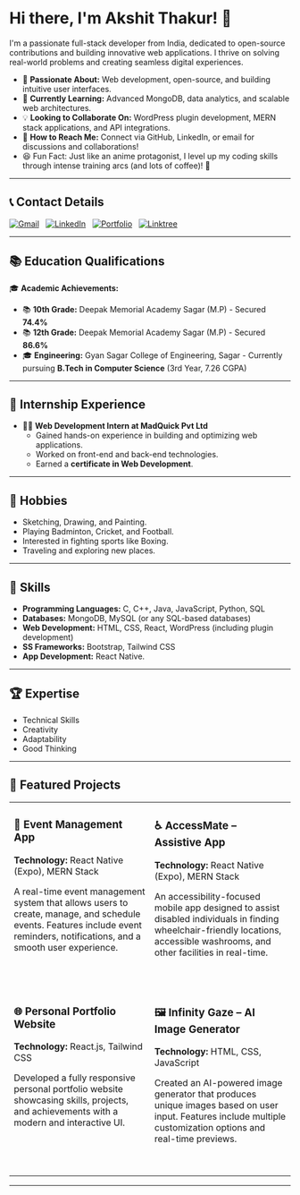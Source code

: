 # Hi there, I'm Akshit Thakur! 👋

I'm a passionate full-stack developer from India, dedicated to open-source contributions and building innovative web applications. I thrive on solving real-world problems and creating seamless digital experiences.

- 🚀 **Passionate About:** Web development, open-source, and building intuitive user interfaces.
- 🌱 **Currently Learning:** Advanced MongoDB, data analytics, and scalable web architectures.
- 💡 **Looking to Collaborate On:** WordPress plugin development, MERN stack applications, and API integrations.
- 💌 **How to Reach Me:** Connect via GitHub, LinkedIn, or email for discussions and collaborations!
- 😆 Fun Fact: Just like an anime protagonist, I level up my coding skills through intense training arcs (and lots of coffee)! 🚀

---

## 📞 Contact Details

<a href="mailto:akshitthakur371@gmail.com"><img alt="Gmail" src="https://img.shields.io/badge/Gmail-D14836?style=for-the-badge&logo=gmail&logoColor=white" /></a> &nbsp;
<a href="https://www.linkedin.com/in/akshit-thakur-578389359/"><img alt="LinkedIn" src="https://img.shields.io/badge/LinkedIn-0077B5?style=for-the-badge&logo=linkedin&logoColor=white"/></a> &nbsp;
<a href="https://portfolio-jsbt.onrender.com/"><img alt="Portfolio" src="https://img.shields.io/badge/portfolio-000000?style=for-the-badge&logo=About.me&logoColor=white"/></a> &nbsp;
<a href="https://linktr.ee/akshit_thakur"><img alt="Linktree" src="https://img.shields.io/badge/linktree-39E09B?style=for-the-badge&logo=linktree&logoColor=white"/></a> &nbsp;


---

## 📚 Education Qualifications

🎓 **Academic Achievements:**
- 📚 **10th Grade:** Deepak Memorial Academy Sagar (M.P) - Secured **74.4%**
- 📚 **12th Grade:** Deepak Memorial Academy Sagar (M.P) - Secured **86.6%**
- 🎓 **Engineering:** Gyan Sagar College of Engineering, Sagar - Currently pursuing **B.Tech in Computer Science** (3rd Year, 7.26 CGPA)

---

## 💼 Internship Experience

- 👨‍💻 **Web Development Intern at MadQuick Pvt Ltd**
  - Gained hands-on experience in building and optimizing web applications.
  - Worked on front-end and back-end technologies.
  - Earned a **certificate in Web Development**.

---

## 🎨 Hobbies

- Sketching, Drawing, and Painting.
- Playing Badminton, Cricket, and Football.
- Interested in fighting sports like Boxing.
- Traveling and exploring new places.

---

## 💪 Skills

- **Programming Languages:** C, C++, Java, JavaScript, Python, SQL
- **Databases:** MongoDB, MySQL (or any SQL-based databases)
- **Web Development:** HTML, CSS, React, WordPress (including plugin development)
- **SS Frameworks:** Bootstrap, Tailwind CSS
- **App Development:** React Native.

---

## 🏆 Expertise

- Technical Skills
- Creativity
- Adaptability
- Good Thinking

---
## 🚀 Featured Projects

<table width="100%" cellspacing="0" cellpadding="10" border="0">
  <tr>
    <td width="50%" valign="top" style="padding-bottom: 40px;">
      <h3>🎫 Event Management App</h3>
      <p><strong>Technology:</strong> React Native (Expo), MERN Stack</p>
      <p>A real-time event management system that allows users to create, manage, and schedule events. Features include event reminders, notifications, and a smooth user experience.</p>
    </td>
    <td width="50%" valign="top" style="padding-bottom: 40px;">
      <h3>♿ AccessMate – Assistive App</h3>
      <p><strong>Technology:</strong> React Native (Expo), MERN Stack</p>
      <p>An accessibility-focused mobile app designed to assist disabled individuals in finding wheelchair-friendly locations, accessible washrooms, and other facilities in real-time.</p>
    </td>
  </tr>
  <tr>
    <td width="50%" valign="top" style="padding-bottom: 40px;">
      <h3>🌐 Personal Portfolio Website</h3>
      <p><strong>Technology:</strong> React.js, Tailwind CSS</p>
      <p>Developed a fully responsive personal portfolio website showcasing skills, projects, and achievements with a modern and interactive UI.</p>
    </td>
    <td width="50%" valign="top" style="padding-bottom: 40px;">
      <h3>🖼️ Infinity Gaze – AI Image Generator</h3>
      <p><strong>Technology:</strong> HTML, CSS, JavaScript</p>
      <p>Created an AI-powered image generator that produces unique images based on user input. Features include multiple customization options and real-time previews.</p>
    </td>
  </tr>
</table>

---

<!---
AkshitThakur/AkshitThakur is a ✨ special ✨ repository because its README.md (this file) appears on your GitHub profile.
You can click the Preview link to take a look at your changes.
--->
